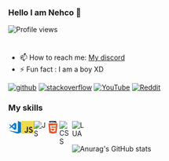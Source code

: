 ### Hello I am Nehco 🦉

![Profile views](https://gpvc.arturio.dev/NehcoDev)  
#
- 📫 How to reach me: [My discord](https://discord.com/invite/ZxVtUNAeCC)
- ⚡ Fun fact : I am a boy XD


[<img src='https://cdn.jsdelivr.net/npm/simple-icons@3.0.1/icons/github.svg' alt='github' height='33'>](https://github.com/NehcoDev)  [<img src='https://cdn.jsdelivr.net/npm/simple-icons@3.0.1/icons/stackoverflow.svg' alt='stackoverflow' height='33'>](https://stackoverflow.com/users/https://stackoverflow.com/users/16261630/p%c3%a9%c3%a8lo)  [<img src='https://cdn.jsdelivr.net/npm/simple-icons@3.0.1/icons/youtube.svg' alt='YouTube' height='33'>](https://www.youtube.com/channel/UCcL6du-DasI2LjtyalkWXPA)  [<img src='https://cdn.jsdelivr.net/npm/simple-icons@3.0.1/icons/reddit.svg' alt='Reddit' height='33'>](https://www.reddit.com/user/https://www.reddit.com/user/NeoStoffyn)  


### My skills

<img align="left" width = "26px" alt = "Visual studio code" src = "https://raw.githubusercontent.com/github/explore/80688e429a7d4ef2fca1e82350fe8e3517d3494d/topics/visual-studio-code/visual-studio-code.png">
<img align="left" width = "26px" alt = "Java script" src = "https://raw.githubusercontent.com/github/explore/80688e429a7d4ef2fca1e82350fe8e3517d3494d/topics/javascript/javascript.png">
<img align="left" width = "26px" alt = "JS" src = "https://upload.wikimedia.org/wikipedia/commons/thumb/6/6a/JavaScript-logo.png/600px-JavaScript-logo.png">
<img align="left" width = "26px" alt = "HTML 5" src = "https://raw.githubusercontent.com/github/explore/80688e429a7d4ef2fca1e82350fe8e3517d3494d/topics/html/html.png">
<img align="left" width = "26px" alt = "CSS" src = "https://www.studieanker.be/assets/img/logo_css.9c1431e3.png">
<img align="left" width = "26px" alt = "LUA" src = "https://static.wikia.nocookie.net/cso/images/0/0f/Lua-logo-nolabel.svg.png/revision/latest?cb=20181201144608">



<br></br>

![Anurag's GitHub stats](https://github-readme-stats.vercel.app/api?username=NehcoDev&theme=react&show_icons=true)



